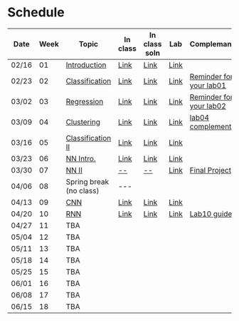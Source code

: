 Schedule
============================

|Date|Week|Topic|In class|In class soln|Lab|Complemantary|
|--|--|--|--|--|--|--|
|02/16|01|[Introduction](https://docs.google.com/presentation/d/1ztatFEZ_ghIF0ZdmfZVsvGJzaGIakfWofVq5JZtI838/edit#slide=id.p)|[Link](https://www.kaggle.com/code/nthuaiphys2021/2023-inclass-01/edit/run/119115460)|[Link]()|[Link](https://www.kaggle.com/competitions/phys591000-2023-week01/overview)||
|02/23|02|[Classification](https://docs.google.com/presentation/d/1G4fdyiOR_eTJnFqFmA6jP2L8XhsVr2n1844SBcrIoTE/edit#slide=id.gc40c71273a_0_0)|[Link](https://www.kaggle.com/code/nthuaiphys2021/2023-inclass-02)|[Link](https://www.kaggle.com/code/nthuaiphys2021/2023-inclass-02-answer/notebook)|[Link](https://www.kaggle.com/t/fcf7bfb919804b1dbb650284d04e5fd1)|[Reminder for your lab01](https://docs.google.com/presentation/d/19KrK0Cjgg_K_2MMXpNZ3c3XFxJSp5src/edit?usp=sharing&ouid=103841194712635809736&rtpof=true&sd=true)|
|03/02|03|[Regression](https://docs.google.com/presentation/d/1Y7QwLfumQklR6GUEYWMIQPNi5lnvLtfu3Q2mExrZNJ8/edit#slide=id.gc40c71273a_0_0)|[Link](https://www.kaggle.com/code/nthuaiphys2021/2023-inclass-03/notebook)|[Link](https://www.kaggle.com/code/nthuaiphys2021/2323-inclass-03-answer)|[Link](https://www.kaggle.com/t/f3df8d70659948e68e26f3533ded92f9)|[Reminder for your lab02](https://docs.google.com/presentation/d/1WPoiAj3bIBeXaVFsU8yLpadCH-HCu5_M/edit?usp=sharing&ouid=103841194712635809736&rtpof=true&sd=true)|
|03/09|04|[Clustering](https://docs.google.com/presentation/d/1P02Vd1_RdDYSk7HHwfSpRIPfvc8NXNLv7dNvEhO7Ldw/edit)|[Link](https://www.kaggle.com/code/pjhsu1/2023-inclass-04)|[Link](https://www.kaggle.com/code/nthuaiphys2021/2023-inclass-04-answer/notebook)|[Link](https://www.kaggle.com/t/1894f8bd7e5f45489f8f5adf3e902877)|[lab04 complementary](https://docs.google.com/presentation/d/12xGGilDL2yZzpao3VuiAJnJQiqiWK6gFWiQci6te_0A/edit#slide=id.p)|
|03/16|05|[Classification II](https://docs.google.com/presentation/d/1luHkOr-QXLJIgU4YC23GZWeKrd3wtWDyXyvHuSV088I/edit?pli=1#slide=id.gc40c71273a_0_0)|[Link](https://www.kaggle.com/code/nthuaiphys2021/2023-inclass-05/notebook)|[Link](https://www.kaggle.com/code/nthuaiphys2021/2023-inclass-05-answer/notebook)|[Link](https://www.kaggle.com/t/516f9e208f0f4672ab7e7ee48d2d2c2d)||
|03/23|06|[NN Intro.](https://docs.google.com/presentation/d/1yoHjqB5DxlbNmoAIiR0pP6H_RfuhIEh_EbcVoxkowuo/edit#slide=id.gc40c71273a_0_0)|[Link](https://www.kaggle.com/code/nthuaiphys2021/2023-inclass-06/notebook)|[Link](https://www.kaggle.com/code/nthuaiphys2021/2023-inclass-06-answer/notebook)|[Link](https://www.kaggle.com/t/a5c917d97f9c45a896102c0e32baa87e)||
|03/30|07|[NN II](https://docs.google.com/presentation/d/1_2fKrSh76opYxJEIKYUHc7EWAdZja9_4dAYGSDdYb8o/edit#slide=id.gc40c71273a_0_0)|[--]()|[--]()|[Link](https://www.kaggle.com/t/34ed224739cd4dadba702d3d18a34942)|[Final Project](https://docs.google.com/presentation/d/1sqn84FI7aHagR-f1hWKQL11ZQYgO-AK90azWVerTxjI/edit#slide=id.gf3bab43c99_0_0)|
|04/06|08|Spring break (no class)|---||||
|04/13|09|[CNN](https://docs.google.com/presentation/d/1Vl4RPNgymEwNN4kr6GPLWIFK0mKxKTjKvw3AcP4QZe8/edit#slide=id.gc40c71273a_0_0)|[Link](https://www.kaggle.com/code/nthuaiphys2021/2023-inclass-09)|[Link](https://www.kaggle.com/code/nthuaiphys2021/2023-inclass-09/settings)|[Link](https://www.kaggle.com/t/7e80d87423b9472b819b487a5f041842)||
|04/20|10|[RNN](https://docs.google.com/presentation/d/1-rT8A9K0utF7P1HpWO82Xe5kEof7A8eqqQr4QvNgE9A/edit)|[Link](https://www.kaggle.com/code/nthuaiphys2021/2023-inclass-10/settings)|[Link]()|[Link](https://www.kaggle.com/t/0dbaebe7fb7d4c24a2ba70bdd7a70888)|[Lab10 guide](https://docs.google.com/presentation/d/1oJDhzkJeDAZltE539dDj3ByJi97VOw_sl75-26Zv8NM/edit#slide=id.p14)|
|04/27|11|TBA|||||
|05/04|12|TBA|||||
|05/11|13|TBA|||||
|05/18|14|TBA|||||
|05/25|15|TBA|||||
|06/01|16|TBA|||||
|06/08|17|TBA|||||
|06/15|18|TBA|||||
